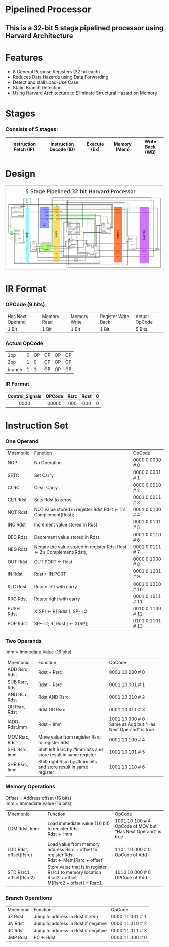 # Pipelined Processor
## This is a 32-bit 5 stage pipelined processor using Harvard Architecture 

# Features
* 8 General Purpose Registers (32 bit each)
* Reduces Data Hazards using Data Forwarding
* Detect and stall Load-Use Case
* Static Branch Detection
* Using Harvard Architecture to Eliminate Structural Hazard on Memory

# Stages

### Consists of 5 stages:
| Instruction Fetch (IF) | Instruction Decode (ID) | Execute (Ex) | Memory (Mem) | Write Back (WB) |
|:-:|:-:|:-:|:-:|:-:|

# Design
![Design](design/CPU.png)

# IR Format
### OPCode (9 bits)
<table>
  <tr>
    <td>Has Next Operand</td>
    <td>Memory Read</td>
    <td>Memory Write</td>
    <td>Register Write Back</td>
    <td>Actual OpCode</td>
  </tr>
  <tr>
    <td>1 Bit</td>
    <td>1 Bit</td>
    <td>1 Bit</td>
    <td>1 Bit</td>
    <td>5 Bits</td>
  </tr>
</table>

### Actual OpCode
<table>
  <tr>
    <td>1op</td>
    <td>0</td>
    <td>OP</td>
    <td>OP</td>
    <td>OP</td>
    <td>OP</td>
  </tr>
  <tr>
    <td>2op</td>
    <td>1</td>
    <td>0</td>
    <td>OP</td>
    <td>OP</td>
    <td>OP</td>
  </tr>
  <tr>
    <td>branch</td>
    <td>1</td>
    <td>1</td>
    <td>OP</td>
    <td>OP</td>
    <td>OP</td>
  </tr>
</table>

### IR Format

| Control_Signals | OPCode | Rsrc | Rdst | 0 |
|:---------------:|:------:|:----:|:----:|:-:|
|       0000      | 00000  | 000  | 000  | 0 |


# Instruction Set
### One Operand

<table>
  <tr>
    <td>Mnemonic</td>
    <td>Function</td>
    <td>OpCode</td>
  </tr>
  <tr>
    <td>NOP</td>
    <td>No Operation</td>
    <td>0000 0 0000 # 0</td>
  </tr>
  <tr>
    <td>SETC</td>
    <td>Set Carry</td>
    <td>0000 0 0001 # 1</td>
  </tr>
  <tr>
    <td>CLRC</td>
    <td>Clear Carry</td>
    <td>0000 0 0010 # 2</td>
  </tr>
  <tr>
    <td>CLR Rdst</td>
    <td>Sets Rdst to zeros</td>
    <td>0001 0 0011 # 3</td>
  </tr>
  <tr>
    <td>NOT  Rdst</td>
    <td>NOT value stored in register  Rdst
Rdst ← 1’s Complement(Rdst); </td>
    <td>0001 0 0100 # 4</td>
  </tr>
  <tr>
    <td>INC  Rdst</td>
    <td>Increment value stored in  Rdst</td>
    <td>0001 0 0101 # 5</td>
  </tr>
  <tr>
    <td>DEC  Rdst</td>
    <td>Decrement value stored in  Rdst</td>
    <td>0001 0 0110 # 6</td>
  </tr>
  <tr>
    <td>NEG  Rdst</td>
    <td>Negate the value stored in register  Rdst
Rdst ← 2’s Complement(Rdst); </td>
    <td>0001 0 0111 # 7</td>
  </tr>
  <tr>
    <td>OUT  Rdst</td>
    <td>OUT.PORT ← Rdst</td>
    <td>0000 0 1000 # 8</td>
  </tr>
  <tr>
    <td>IN  Rdst</td>
    <td>Rdst ←IN.PORT</td>
    <td>0001 0 1001 # 9</td>
  </tr>
  <tr>
    <td>RLC  Rdst</td>
    <td>Rotate left  with carry</td>
    <td>0001 0 1010 # 10</td>
  </tr>
  <tr>
    <td>RRC  Rdst</td>
    <td>Rotate right with carry</td>
    <td>0001 0 1011 # 11</td>
  </tr>
  <tr>
    <td>PUSH  Rdst</td>
    <td>X[SP] ← R[ Rdst ]; SP-=2</td>
    <td>0010 0 1100 # 12</td>
  </tr>
  <tr>
    <td>POP  Rdst</td>
    <td>SP+=2; R[ Rdst ] ← X[SP]; </td>
    <td>0101 0 1101 # 13</td>
  </tr>
</table>
  
 
### Two Operands

Imm	= Immediate Value (16 bits)

<table>
  <tr>
    <td>Mnemonic</td>
    <td>Function</td>
    <td>OpCode</td>
  </tr>
  <tr>
    <td>ADD Rsrc, Rdst</td>
    <td>Rdst + Rsrc</td>
    <td>0001 10 000 # 0</td>
  </tr>
  <tr>
    <td>SUB  Rsrc, Rdst</td>
    <td>Rdst - Rsrc</td>
    <td>0001 10 001 # 1</td>
  </tr>
  <tr>
    <td>AND  Rsrc, Rdst</td>
    <td>Rdst AND Rsrc</td>
    <td>0001 10 010 # 2</td>
  </tr>
  <tr>
    <td>OR  Rsrc, Rdst</td>
    <td>Rdst OR Rsrc</td>
    <td>0001 10 011 # 3</td>
  </tr>
  <tr>
    <td>IADD Rdst,Imm</td>
    <td>Rdst + Imm</td>
    <td>1001 10 000 # 0 
    <br>Same as Add but "Has Next Operand" is true</td>
  </tr>
  <tr>
    <td>MOV Rsrc, Rdst</td>
    <td>Move value from register Rsrc to register Rdst</td>
    <td>0001 10 100 # 4</td>
  </tr>
  <tr>
    <td>SHL Rsrc, Imm</td>
    <td>Shift left Rsrc by #Imm bits and store result in same register</td>
    <td>1001 10 101 # 5</td>
  </tr>
  <tr>
    <td>SHR Rsrc, Imm</td>
    <td>Shift right Rsrc by #Imm bits and store result in same register</td>
    <td>1001 10 110  # 6</td>
  </tr>
</table>

### Memory Operations
Offset = Address offset (16 bits)
<br>Imm	= Immediate Value (16 bits)
<table>
  <tr>
    <td>Mnemonic</td>
    <td>Function</td>
    <td>OpCode</td>
  </tr>
  <tr>
    <td>LDM  Rdst, Imm</td>
    <td>Load immediate value (16 bit) to register Rdst
    <br>Rdst ← Imm</td>
    <td>1001 10 100 # 4 
    <br>OpCode of MOV but “Has Next Operand” is true</td>
  </tr>
  <tr>
    <td>LDD  Rdst, offset(Rsrc)</td>
    <td>Load value from memory address Rsrc + offset to register Rdst
    <br>Rdst ← Mem[Rsrc + offset]</td>
    <td>1101 10 000 # 0 
    <br>OpCode of Add</td>
  </tr>
  <tr>
    <td>STD Rsrc1, offset(Rsrc2)</td>
    <td>Store value that is in register  Rsrc1 to memory location Rsrc2 + offset
    <br>M[Rsrc2 + offset] ←Rsrc1</td>
    <td>1010 10 000 # 0 
    <br>OPCode of Add</td>
  </tr>
</table>

### Branch Operations

<table>
  <tr>
    <td>Mnemonic</td>
    <td>Function</td>
    <td>OpCode</td>
  </tr>
  <tr>
    <td>JZ  Rdst</td>
    <td>Jump to address in Rdst if zero</td>
    <td>0000 11 001 # 1</td>
  </tr>
  <tr>
    <td>JN  Rdst</td>
    <td>Jump to address in Rdst if negative </td>
    <td>0000 11 010 # 2</td>
  </tr>
  <tr>
    <td>JC Rdst</td>
    <td>Jump to address in Rdst if negative </td>
    <td>0000 11 011 # 3</td>
  </tr>
  <tr>
    <td>JMP  Rdst</td>
    <td>PC ← Rdst</td>
    <td>0000 11 000 # 0</td>
  </tr>
</table>
